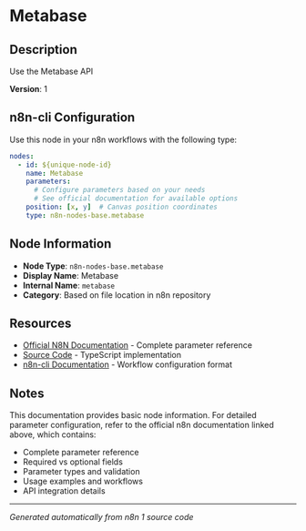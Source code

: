 # Metabase

## Description

Use the Metabase API

**Version**: 1

## n8n-cli Configuration

Use this node in your n8n workflows with the following type:

```yaml
nodes:
  - id: ${unique-node-id}
    name: Metabase
    parameters:
      # Configure parameters based on your needs
      # See official documentation for available options
    position: [x, y]  # Canvas position coordinates
    type: n8n-nodes-base.metabase
```

## Node Information

- **Node Type**: `n8n-nodes-base.metabase`
- **Display Name**: Metabase
- **Internal Name**: `metabase`
- **Category**: Based on file location in n8n repository

## Resources

- [Official N8N Documentation](https://docs.n8n.io/integrations/builtin/app-nodes/n8n-nodes-base.metabase/) - Complete parameter reference
- [Source Code](https://github.com/n8n-io/n8n/blob/master/packages/nodes-base/nodes/Metabase/Metabase.node.ts) - TypeScript implementation
- [n8n-cli Documentation](https://github.com/edenreich/n8n-cli) - Workflow configuration format

## Notes

This documentation provides basic node information. For detailed parameter configuration, 
refer to the official n8n documentation linked above, which contains:

- Complete parameter reference
- Required vs optional fields
- Parameter types and validation
- Usage examples and workflows
- API integration details

---
*Generated automatically from n8n 1 source code*
